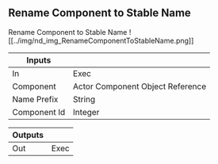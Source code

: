 ## Rename Component to Stable Name
Rename Component to Stable Name
![[../img/nd_img_RenameComponentToStableName.png]]

|Inputs||
|--|--|
| In | Exec |
| Component | Actor Component Object Reference |
| Name Prefix | String |
| Component Id | Integer |

|Outputs||
|--|--|
| Out | Exec |
